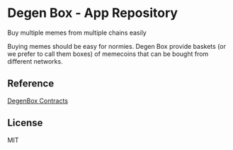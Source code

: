 # Degen Box - App Repository
Buy multiple memes from multiple chains easily

Buying memes should be easy for normies. Degen Box provide baskets (or we prefer to call them boxes) of memecoins that can be bought from different networks.

## Reference

[DegenBox Contracts](https://github.com/Nava-Labs/degenbox-contracts)

## License

MIT
